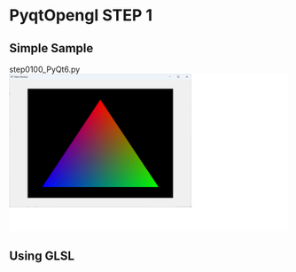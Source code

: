 # PyqtOpengl STEP 1
## Simple Sample
step0100_PyQt6.py
![step0100](https://github.com/IseShouzou/PyqtOpenGL/blob/main/step0100_PyQt6.png)

## Using GLSL
